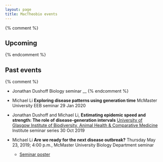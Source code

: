 ```yaml
---
layout: page
title: MacTheobio events
---
```


{% comment %} 
## Upcoming
{% endcomment %} 

## Past events
{% comment %} 
* Jonathan Dushoff Biology seminar __
{% endcomment %} 

* Michael Li __Exploring disease patterns using generation time__ 
McMaster University EEB seminar 
29 Jan 2020 

* Jonathan Dushoff and Michael Li, 
__Estimating epidemic speed and strength: The role of disease-generation intervals__
[University of Glasgow Institute of Biodiversity, Animal Health & Comparative Medicine](https://www.gla.ac.uk/researchinstitutes/bahcm/) Institute seminar series
30 Oct 2019

* Michael Li __Are we ready for the next disease outbreak?__
Thursday May 23, 2019; 4:00 p.m., McMaster University Biology Department seminar
	* [Seminar poster](Li_seminar.html)
